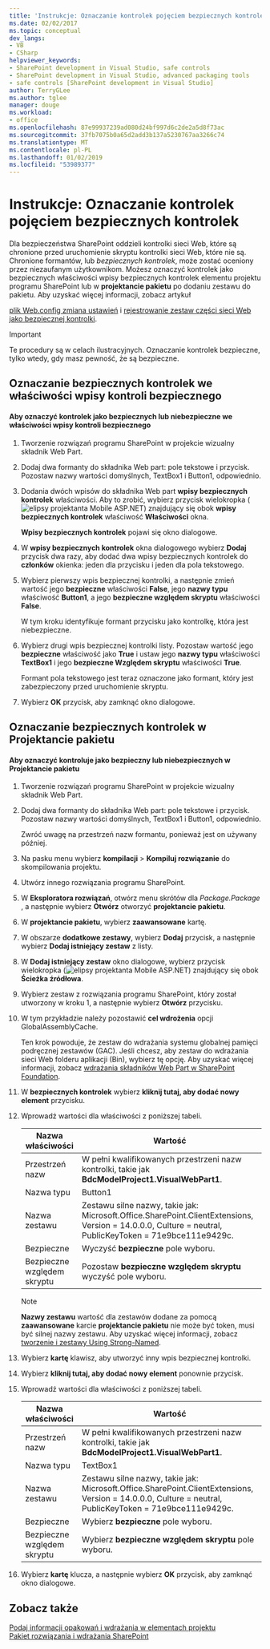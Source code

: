 ```yaml
---
title: 'Instrukcje: Oznaczanie kontrolek pojęciem bezpiecznych kontrolek | Dokumentacja firmy Microsoft'
ms.date: 02/02/2017
ms.topic: conceptual
dev_langs:
- VB
- CSharp
helpviewer_keywords:
- SharePoint development in Visual Studio, safe controls
- SharePoint development in Visual Studio, advanced packaging tools
- safe controls [SharePoint development in Visual Studio]
author: TerryGLee
ms.author: tglee
manager: douge
ms.workload:
- office
ms.openlocfilehash: 87e99937239ad080d24bf997d6c2de2a5d8f73ac
ms.sourcegitcommit: 37fb7075b0a65d2add3b137a5230767aa3266c74
ms.translationtype: MT
ms.contentlocale: pl-PL
ms.lasthandoff: 01/02/2019
ms.locfileid: "53989377"
---
```

# <a name="how-to-mark-controls-as-safe-controls"></a>Instrukcje: Oznaczanie kontrolek pojęciem bezpiecznych kontrolek
  Dla bezpieczeństwa SharePoint oddzieli kontrolki sieci Web, które są chronione przed uruchomienie skryptu kontrolki sieci Web, które nie są. Chronione formantów, lub *bezpiecznych kontrolek*, może zostać oceniony przez niezaufanym użytkownikom. Możesz oznaczyć kontrolek jako bezpiecznych właściwości wpisy bezpiecznych kontrolek elementu projektu programu SharePoint lub w **projektancie pakietu** po dodaniu zestawu do pakietu. Aby uzyskać więcej informacji, zobacz artykuł  
  
 [plik Web.config zmiana ustawień](http://go.microsoft.com/fwlink/?LinkId=178965) i [rejestrowanie zestaw części sieci Web jako bezpiecznej kontrolki](http://go.microsoft.com/fwlink/?LinkId=171013).  
  
> [!IMPORTANT]  
>  Te procedury są w celach ilustracyjnych. Oznaczanie kontrolek bezpieczne, tylko wtedy, gdy masz pewność, że są bezpieczne.  
  
## <a name="marking-safe-controls-in-the-safe-control-entries-property"></a>Oznaczanie bezpiecznych kontrolek we właściwości wpisy kontroli bezpiecznego  
  
#### <a name="to-mark-controls-as-safe-or-unsafe-in-the-safe-control-entries-property"></a>Aby oznaczyć kontrolek jako bezpiecznych lub niebezpieczne we właściwości wpisy kontroli bezpiecznego
  
1.  Tworzenie rozwiązań programu SharePoint w projekcie wizualny składnik Web Part.  
  
2.  Dodaj dwa formanty do składnika Web part: pole tekstowe i przycisk. Pozostaw nazwy wartości domyślnych, TextBox1 i Button1, odpowiednio.  
  
3.  Dodania dwóch wpisów do składnika Web part **wpisy bezpiecznych kontrolek** właściwości. Aby to zrobić, wybierz przycisk wielokropka (![elipsy projektanta Mobile ASP.NET](../sharepoint/media/mwellipsis.gif "elipsy projektanta Mobile ASP.NET")) znajdujący się obok **wpisy bezpiecznych kontrolek** właściwość  **Właściwości** okna.  
  
     **Wpisy bezpiecznych kontrolek** pojawi się okno dialogowe.  
  
4.  W **wpisy bezpiecznych kontrolek** okna dialogowego wybierz **Dodaj** przycisk dwa razy, aby dodać dwa wpisy bezpiecznych kontrolek do **członków** okienka: jeden dla przycisku i jeden dla pola tekstowego.  
  
5.  Wybierz pierwszy wpis bezpiecznej kontrolki, a następnie zmień wartość jego **bezpieczne** właściwości **False**, jego **nazwy typu** właściwość **Button1**, a jego **bezpieczne względem skryptu** właściwości **False**.  
  
     W tym kroku identyfikuje formant przycisku jako kontrolkę, która jest niebezpieczne.  
  
6.  Wybierz drugi wpis bezpiecznej kontrolki listy. Pozostaw wartość jego **bezpieczne** właściwość jako **True** i ustaw jego **nazwy typu** właściwości **TextBox1** i jego **bezpieczne Względem skryptu** właściwości **True**.  
  
     Formant pola tekstowego jest teraz oznaczone jako formant, który jest zabezpieczony przed uruchomienie skryptu.  
  
7.  Wybierz **OK** przycisk, aby zamknąć okno dialogowe.  
  
## <a name="marking-safe-controls-in-the-package-designer"></a>Oznaczanie bezpiecznych kontrolek w Projektancie pakietu  
  
#### <a name="to-mark-controls-as-safe-or-unsafe-in-the-package-designer"></a>Aby oznaczyć kontroluje jako bezpieczny lub niebezpiecznych w Projektancie pakietu
  
1.  Tworzenie rozwiązań programu SharePoint w projekcie wizualny składnik Web Part.  
  
2.  Dodaj dwa formanty do składnika Web part: pole tekstowe i przycisk. Pozostaw nazwy wartości domyślnych, TextBox1 i Button1, odpowiednio.  
  
     Zwróć uwagę na przestrzeń nazw formantu, ponieważ jest on używany później.  
  
3.  Na pasku menu wybierz **kompilacji** > **Kompiluj rozwiązanie** do skompilowania projektu.  
  
4.  Utwórz innego rozwiązania programu SharePoint.  
  
5.  W **Eksploratora rozwiązań**, otwórz menu skrótów dla *Package.Package* , a następnie wybierz **Otwórz** otworzyć **projektancie pakietu**.  
  
6.  W **projektancie pakietu**, wybierz **zaawansowane** kartę.  
  
7.  W obszarze **dodatkowe zestawy**, wybierz **Dodaj** przycisk, a następnie wybierz **Dodaj istniejący zestaw** z listy.  
  
8.  W **Dodaj istniejący zestaw** okno dialogowe, wybierz przycisk wielokropka (![elipsy projektanta Mobile ASP.NET](../sharepoint/media/mwellipsis.gif "elipsy projektanta Mobile ASP.NET")) znajdujący się obok  **Ścieżka źródłowa**.  
  
9. Wybierz zestaw z rozwiązania programu SharePoint, który został utworzony w kroku 1, a następnie wybierz **Otwórz** przycisku.  
  
10. W tym przykładzie należy pozostawić **cel wdrożenia** opcji GlobalAssemblyCache.  
  
     Ten krok powoduje, że zestaw do wdrażania systemu globalnej pamięci podręcznej zestawów (GAC). Jeśli chcesz, aby zestaw do wdrażania sieci Web folderu aplikacji (Bin), wybierz tę opcję. Aby uzyskać więcej informacji, zobacz [wdrażania składników Web Part w SharePoint Foundation](http://go.microsoft.com/fwlink/?LinkId=177509).  
  
11. W **bezpiecznych kontrolek** wybierz **kliknij tutaj, aby dodać nowy element** przycisku.  
  
12. Wprowadź wartości dla właściwości z poniższej tabeli.  
  
    |Nazwa właściwości|Wartość|  
    |-------------------|-----------|  
    |Przestrzeń nazw|W pełni kwalifikowanych przestrzeni nazw kontrolki, takie jak **BdcModelProject1.VisualWebPart1**.|  
    |Nazwa typu|Button1|  
    |Nazwa zestawu|Zestawu silne nazwy, takie jak: Microsoft.Office.SharePoint.ClientExtensions, Version = 14.0.0.0, Culture = neutral, PublicKeyToken = 71e9bce111e9429c.|  
    |Bezpieczne|Wyczyść **bezpieczne** pole wyboru.|  
    |Bezpieczne względem skryptu|Pozostaw **bezpieczne względem skryptu** wyczyść pole wyboru.|  
  
    > [!NOTE]  
    >  **Nazwy zestawu** wartość dla zestawów dodane za pomocą **zaawansowane** karcie **projektancie pakietu** nie może być token, musi być silnej nazwy zestawu. Aby uzyskać więcej informacji, zobacz [tworzenie i zestawy Using Strong-Named](http://go.microsoft.com/fwlink/?LinkId=177513).  
  
13. Wybierz **kartę** klawisz, aby utworzyć inny wpis bezpiecznej kontrolki.  
  
14. Wybierz **kliknij tutaj, aby dodać nowy element** ponownie przycisk.  
  
15. Wprowadź wartości dla właściwości z poniższej tabeli.  
  
    |Nazwa właściwości|Wartość|  
    |-------------------|-----------|  
    |Przestrzeń nazw|W pełni kwalifikowanych przestrzeni nazw kontrolki, takie jak **BdcModelProject1.VisualWebPart1**.|  
    |Nazwa typu|TextBox1|  
    |Nazwa zestawu|Zestawu silne nazwy, takie jak: Microsoft.Office.SharePoint.ClientExtensions, Version = 14.0.0.0, Culture = neutral, PublicKeyToken = 71e9bce111e9429c.|  
    |Bezpieczne|Wybierz **bezpieczne** pole wyboru.|  
    |Bezpieczne względem skryptu|Wybierz **bezpieczne względem skryptu** pole wyboru.|  
  
16. Wybierz **kartę** klucza, a następnie wybierz **OK** przycisk, aby zamknąć okno dialogowe.  
  
## <a name="see-also"></a>Zobacz także
 [Podaj informacji opakowań i wdrażania w elementach projektu](../sharepoint/providing-packaging-and-deployment-information-in-project-items.md)   
 [Pakiet rozwiązania i wdrażania SharePoint](../sharepoint/packaging-and-deploying-sharepoint-solutions.md)  
